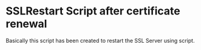 # SSLRestart Script after certificate renewal
Basically this script has been created to restart the SSL Server using script.
